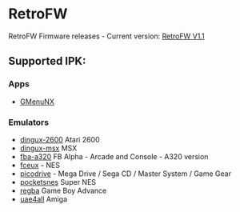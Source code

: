 # RetroFW
RetroFW Firmware releases - Current version: [RetroFW V1.1](https://github.com/retrofw/firmware/releases/download/1.1/RetroFW_v1.1.zip)

## Supported IPK:

### Apps
* [GMenuNX](https://github.com/pingflood/gmenunx/releases/download/latest/gmenunx.ipk)

### Emulators
* [dingux-2600](https://github.com/pingflood/dingux-2600/releases/download/latest/dingux-2600.ipk) Atari 2600
* [dingux-msx](https://github.com/pingflood/dingux-msx/releases/download/latest/dingux-msx.ipk) MSX
* [fba-a320](https://github.com/pingflood/fba-a320/releases/download/latest/fba-a320.ipk) FB Alpha - Arcade and Console - A320 version
* [fceux](https://github.com/pingflood/FCEUX/releases/download/latest/fceux.ipk) - NES
* [picodrive](https://github.com/pingflood/picodrive/releases/download/latest/picodrive.ipk) - Mega Drive / Sega CD / Master System / Game Gear
* [pocketsnes](https://github.com/pingflood/PocketSNES/releases/download/latest/pocketsnes.ipk) Super NES
* [regba](https://github.com/pingflood/ReGBA/releases/download/latest/regba.ipk) Game Boy Advance
* [uae4all](https://github.com/pingflood/uae4all/releases/download/latest/uae4all.ipk) Amiga
